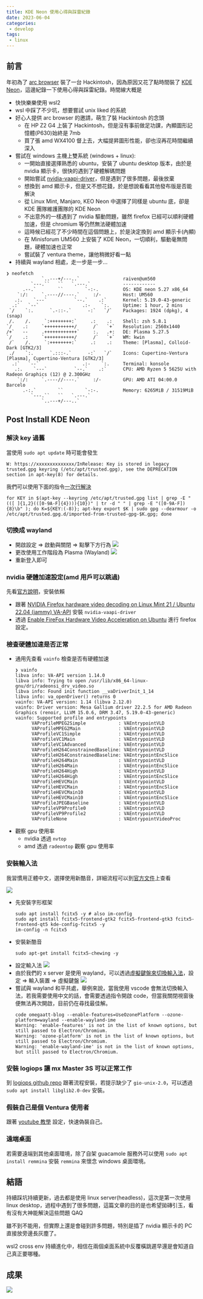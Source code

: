 ```yaml
---
title: KDE Neon 使用心得與踩雷紀錄
date: 2023-06-04
categories:
 - develop
tags:
 - linux
---
```


## 前言

年初為了 [arc browser](https://arc.net/) 裝了一台 Hackintosh，因為原因又花了點時間裝了 [KDE Neon](https://neon.kde.org/)，這邊紀錄一下使用心得與踩雷紀錄。時間線大概是
- 快快樂樂使用 wsl2
- wsl 中踩了不少坑，想要嘗試 unix liked 的系統
- 好心人提供 arc browser 的邀請，萌生了裝 Hackintosh 的念頭
    - 在 HP Z2 G4 上裝了 Hackintosh，但是沒有事前做足功課，內顯圖形記憶體(P630)始終是 7mb
    - 買了張 amd WX4100 督上去，大幅提昇圖形性能，卻也沒再花時間繼續深入
- 嘗試在 windows 主機上雙系統 (windows + linux):
    - 一開始直接選擇熟悉的 ubuntu，安裝了 ubuntu desktop 版本，由於是 nvidia 顯示卡，很快的遇到了硬體解碼問題
    - 開始嘗試 [nvidia-vaapi-driver](https://github.com/elFarto/nvidia-vaapi-driver)，但是遇到了很多問題，最後放棄
    - 想換到 amd 顯示卡，但是又不想花錢，於是想說看看其他發布版是否能解決
    - 從 Linux Mint, Manjaro, KEO Neon 中選擇了同樣是 ubuntu 底，卻是 KDE 團隊維護團隊的 KDE Neon
    - 不出意外的一樣遇到了 nvidia 驅動問題，雖然 firefox 已經可以順利硬體加速，但是 chromium 等仍然無法硬體加速
    - 這時候已經花了不少時間在這個問題上，於是決定換到 amd 顯示卡(內顯)
    - 在 Minisforum UM560 上安裝了 KDE Neon，一切順利，驅動毫無問題，硬體加速也正常
    - 嘗試裝了 ventura theme，讓他稍微好看一點
- 持續與 wayland 相處，走一步是一步...

```shell
❯ neofetch
             `..---+/---..`                raiven@um560 
         `---.``   ``   `.---.`            ------------ 
      .--.`        ``        `-:-.         OS: KDE neon 5.27 x86_64 
    `:/:     `.----//----.`     :/-        Host: UM560 
   .:.    `---`          `--.`    .:`      Kernel: 5.19.0-43-generic 
  .:`   `--`                .:-    `:.     Uptime: 1 hour, 2 mins 
 `/    `:.      `.-::-.`      -:`   `/`    Packages: 1924 (dpkg), 4 (snap) 
 /.    /.     `:++++++++:`     .:    .:    Shell: zsh 5.8.1 
`/    .:     `+++++++++++/      /`   `+`   Resolution: 2560x1440 
/+`   --     .++++++++++++`     :.   .+:   DE: Plasma 5.27.5 
`/    .:     `+++++++++++/      /`   `+`   WM: kwin 
 /`    /.     `:++++++++:`     .:    .:    Theme: [Plasma], Colloid-Dark [GTK2/3] 
 ./    `:.      `.:::-.`      -:`   `/`    Icons: Cupertino-Ventura [Plasma], Cupertino-Ventura [GTK2/3] 
  .:`   `--`                .:-    `:.     Terminal: konsole 
   .:.    `---`          `--.`    .:`      CPU: AMD Ryzen 5 5625U with Radeon Graphics (12) @ 2.300GHz 
    `:/:     `.----//----.`     :/-        GPU: AMD ATI 04:00.0 Barcelo 
      .-:.`        ``        `-:-.         Memory: 6265MiB / 31519MiB 
         `---.``   ``   `.---.`
             `..---+/---..`                                        
```

## Post Install KDE Neon

### 解決 key 過舊
當使用 `sudo apt update` 時可能會發生
```shell
W: https://xxxxxxxxxxxxxx/InRelease: Key is stored in legacy trusted.gpg keyring (/etc/apt/trusted.gpg), see the DEPRECATION section in apt-key(8) for details.
```
我們可以使用下面的指令[一次行解決](https://askubuntu.com/a/1415702)
```shell
for KEY in $(apt-key --keyring /etc/apt/trusted.gpg list | grep -E "(([ ]{1,2}(([0-9A-F]{4}))){10})" | tr -d " " | grep -E "([0-9A-F]){8}\b" ); do K=${KEY:(-8)}; apt-key export $K | sudo gpg --dearmour -o /etc/apt/trusted.gpg.d/imported-from-trusted-gpg-$K.gpg; done
```
### 切換成 wayland
- 開啟設定 => 啟動與關閉 => 點擊下方行為
    ![](/assets/dev/20230604/Screenshot_20230604_155149.png)
- 更改使用工作階段為 Plasma (Wayland)
    ![](/assets/dev/20230604/Screenshot_20230604_155344.png)
- 重新登入即可

### nvidia 硬體加速設定(amd 用戶可以跳過)

先看[官方說明](https://community.kde.org/Plasma/Wayland/Nvidia#Prerequisites)，安裝依賴

- 跟著 [NVIDIA Firefox hardware video decoding on Linux Mint 21 / Ubuntu 22.04 (jammy) VA-API](https://electro-dan.co.uk/blog/26/nvidia-firefox-hardware-video-decoding-on-linux-mint-21-%2F-ubuntu-22.04-(jammy)-va-api) 安裝 `nvidia-vaapi-driver`
- 透過 [Enable FireFox Hardware Video Acceleration on Ubuntu](https://amigotechnotes.wordpress.com/2022/07/20/enable-firefox-hardware-video-acceleration-on-ubuntu/) 進行 firefox 設定。

### 檢查硬體加速是否正常

- 通用先查看 `vainfo` 檢查是否有硬體加速
    ```shell
    ❯ vainfo
    libva info: VA-API version 1.14.0
    libva info: Trying to open /usr/lib/x86_64-linux-gnu/dri/radeonsi_drv_video.so
    libva info: Found init function __vaDriverInit_1_14
    libva info: va_openDriver() returns 0
    vainfo: VA-API version: 1.14 (libva 2.12.0)
    vainfo: Driver version: Mesa Gallium driver 22.2.5 for AMD Radeon Graphics (renoir, LLVM 15.0.6, DRM 3.47, 5.19.0-43-generic)
    vainfo: Supported profile and entrypoints
          VAProfileMPEG2Simple            : VAEntrypointVLD
          VAProfileMPEG2Main              : VAEntrypointVLD
          VAProfileVC1Simple              : VAEntrypointVLD
          VAProfileVC1Main                : VAEntrypointVLD
          VAProfileVC1Advanced            : VAEntrypointVLD
          VAProfileH264ConstrainedBaseline: VAEntrypointVLD
          VAProfileH264ConstrainedBaseline: VAEntrypointEncSlice
          VAProfileH264Main               : VAEntrypointVLD
          VAProfileH264Main               : VAEntrypointEncSlice
          VAProfileH264High               : VAEntrypointVLD
          VAProfileH264High               : VAEntrypointEncSlice
          VAProfileHEVCMain               : VAEntrypointVLD
          VAProfileHEVCMain               : VAEntrypointEncSlice
          VAProfileHEVCMain10             : VAEntrypointVLD
          VAProfileHEVCMain10             : VAEntrypointEncSlice
          VAProfileJPEGBaseline           : VAEntrypointVLD
          VAProfileVP9Profile0            : VAEntrypointVLD
          VAProfileVP9Profile2            : VAEntrypointVLD
          VAProfileNone                   : VAEntrypointVideoProc
    ```
- 觀察 gpu 使用率
    - nvidia 透過 `nvtop` 
    - amd 透過 `radeontop` 觀察 gpu 使用率

### 安裝輸入法
我習慣用正體中文，選擇使用新酷音，詳細流程可以到[官方文件](https://fcitx-im.org/wiki/Using_Fcitx_5_on_Wayland)上查看

![](https://www.csslayer.info/wordpress/wp-content/uploads/2022/02/Fcitx-5-Wayland-input-method-under-KDE-1.png)
 
- 先安裝字形框架
    ```shell
    sudo apt install fcitx5 -y # also im-config
    sudo apt install fcitx5-frontend-gtk2 fcitx5-frontend-gtk3 fcitx5-frontend-qt5 kde-config-fcitx5 -y
    im-config -n fcitx5
    ```
- 安裝新酷音
    ```shell
    sudo apt-get install fcitx5-chewing -y
    ```
- 設定輸入法
    ![](/assets/dev/20230604/Screenshot_20230604_160624.png)
- 由於我們的 x server 是使用 wayland，可以透過[虛擬鍵盤來切換輸入法](https://www.csslayer.info/wordpress/linux/use-plasma-5-24-to-type-in-alacritty-or-any-other-text-input-v3-client-with-fcitx-5-on-wayland/)，設定 => 輸入裝置 => 虛擬鍵盤
    ![](/assets/dev/20230604/Screenshot_20230604_161100.png)
- 嘗試與 wayland 和平共處，舉例來說，當我使用 vscode 會無法切換輸入法，若我需要使用中文的話，會需要透過指令開啟 code，但當我關閉視窗後便無法再次開啟，目前仍在尋找最佳解。
    ```shell
    code omegaatt-blog --enable-features=UseOzonePlatform --ozone-platform=wayland --enable-wayland-ime
    Warning: 'enable-features' is not in the list of known options, but still passed to Electron/Chromium.
    Warning: 'ozone-platform' is not in the list of known options, but still passed to Electron/Chromium.
    Warning: 'enable-wayland-ime' is not in the list of known options, but still passed to Electron/Chromium.
    ```

### 安裝 logiops 讓 mx Master 3S 可以正常工作

到 [logiops github repo](https://github.com/PixlOne/logiops) 跟著流程安裝，若提示缺少了 `gio-unix-2.0`，可以透過 `sudo apt install libglib2.0-dev` 安裝。

### 假裝自己是個 Ventura 使用者

跟著 [youtube 教學](https://www.youtube.com/watch?v=vtEV5ATssbo) 設定，快速偽裝自己。

### 遠端桌面

若需要遠端到其他桌面環境，除了自架 guacamole 服務外可以使用 `sudo apt install remmina` 安裝 `remmina` 來懷念 windows 桌面環境。

## 結語

持續踩坑持續更新，過去都是使用 linux server(headless)，這次是第一次使用 linux desktop，過程中遇到了很多問題，這篇文章的目的是也希望拋磚引玉，看有沒有大神能解決這些問題 QAQ

雖不到不能用，但實際上還是會碰到許多問題，特別是插了 nvidia 顯示卡的 PC 直接放旁邊長灰塵了。

wsl2 cross env 持續進化中，相信在兩個桌面系統中反覆橫跳遲早還是會知道自己真正要哪種。

## 成果
![](/assets/dev/20230604/Screenshot_20230604_163629.png)
